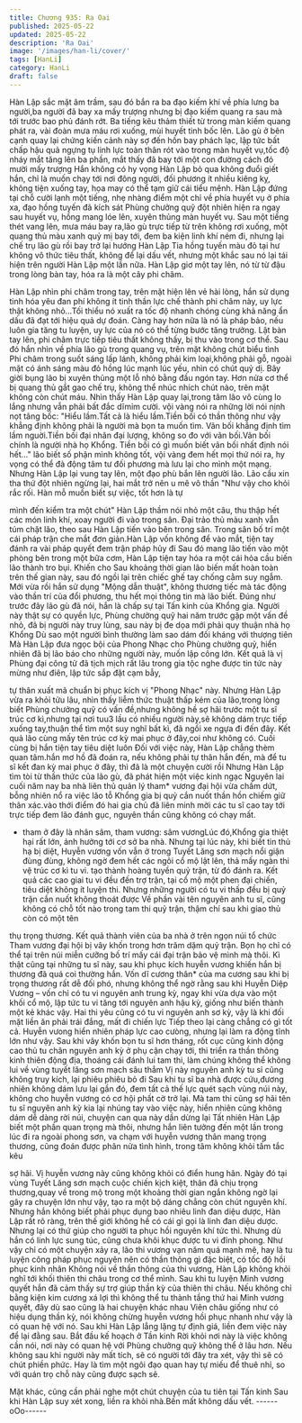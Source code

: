 ```yaml
---
title: Chương 935: Ra Oai
published: 2025-05-22
updated: 2025-05-22
description: 'Ra Oai'
image: '/images/han-li/cover/'
tags: [HanLi]
category: HanLi
draft: false
---
```


Hàn Lập sắc mặt âm trầm, sau đó bắn ra ba đạo kiếm khí về phía
lưng ba người,ba người đã bay xa mấy trượng nhưng bị đạo kiếm
quang ra sau mà tới trước bao phủ đánh rớt.
Ba tiếng kêu thảm thiết từ trong màn kiếm quang phát ra, vài
đoàn mưa máu rơi xuống, mùi huyết tinh bốc lên.
Lão gù ở bên cạnh quay lại chứng kiến cảnh này sợ đến hồn bay
phách lạc, lập tức bất chấp hậu quả ngựng tụ linh lực toàn thân
rót vào trong màn huyết vụ,tốc độ nháy mắt tăng lên ba phần, mắt
thấy đã bay tới một con đường cách đó mười mấy trượng
Hắn không có hy vọng Hàn Lập bỏ qua không đuổi giết hắn, chỉ là
muốn chạy tới nơi đông người, đối phương ít nhiều kiêng kỵ,
không tiện xuống tay, họa may có thể tạm giữ cái tiểu mệnh.
Hàn Lập đứng tại chỗ cười lạnh một tiếng, nhẹ nhàng điểm một
chỉ về phía huyết vụ ở phía xa, đạo hồng tuyến đã kích
sát Phùng chưởng quỹ đột nhiên hiện ra ngay sau huyết vụ, hồng
mang lóe lên, xuyên thủng màn huyết vụ.
Sau một tiếng thét vang lên, mưa máu bay ra,lão gù trực tiếp từ
trên không rơi xuống, một quang thủ màu xanh quỷ mị bay tới,
đem ba kiện linh khí ném đi, nhưng lại chế trụ lão gù rồi bay trở lại
hướng Hàn Lập
Tia hồng tuyến màu đỏ tại hư không vô thức tiêu thất, không để
lại dấu vết, nhưng một khắc sau nó lại tái hiện trên người Hàn
Lập một lần nữa.
Hàn Lập giơ một tay lên, nó từ từ đậu trong lòng bàn tay, hóa ra là
một cây phi châm.

Hàn Lập nhìn phi châm trong tay, trên mặt hiện lên vẻ hài lòng,
hắn sử dụng tinh hóa yêu đan phí không ít tinh thần lực chế thành
phi châm này, uy lực thật không nhỏ…Tối thiểu nó xuất ra tốc độ
nhanh chóng cùng khả năng ẩn dấu đã đạt tới hiệu quả dự đoán.
Càng hay hơn nữa là nó là pháp bảo, nếu luôn gia tăng tu luyện,
uy lực của nó có thể từng bước tăng trưởng.
Lật bàn tay lên, phi châm trực tiếp tiêu thất không thấy, bị thu vào
trong cơ thể. Sau đó hắn nhìn về phía lão gù trong quang vụ, trên
mặt không chút biểu tình
Phi châm trong suốt sáng lấp lánh, không phải kim loại,không
phải gỗ, ngoài mặt có ánh sáng màu đỏ hồng lúc mạnh lúc yếu,
nhìn có chút quỷ dị.
Bây giời bụng lão bị xuyên thủng một lỗ nhỏ bằng đầu ngón tay.
Hơn nửa cơ thể bị quang thủ gắt gao chế trụ, không thể nhúc
nhích chút nào, trên mặt không còn chút máu.
Nhìn thấy Hàn Lập quay lại,trong tâm lão vô cùng lo lắng nhưng
vẫn phải bất đắc dĩmỉm cười. vội vàng nói ra những lời nói nịnh
nọt tâng bốc:
"Hiểu lầm.Tất cả là hiểu lầm.Tiền bối có thần thông như vậy
khẳng định không phải là người mà bọn ta muốn tìm.
Vãn bối khẳng định tìm lầm nguời.Tiền bối đại nhân đại lượng,
không so đo với vãn bối.Vãn bối chính là người nhà họ Khổng.
Tiền bối có gì muốn biết vãn bối nhất định nói hết…" lão biết số
phận mình không tốt, vội vàng đem hết mọi thứ nói ra, hy vọng có
thể đả động tâm tư đối phương mà
lưu lại cho mình một mạng.
Nhưng Hàn Lập lại vung tay lên, một đạo phù bắn lên người lão.
Lão cầu xin tha thứ đột nhiên ngừng lại, hai mắt trở nên u mê vô
thần
"Như vậy cho khỏi rắc rối. Hàn mỗ muốn biết sự việc, tốt hơn là tự

mình đến kiểm tra một chút" Hàn Lập thầm nói nhỏ một câu, thu
thập hết các món linh khí, xoay người đi vào trong sân.
Đại trảo thủ màu xanh vẫn túm chặt lão, theo sau Hàn Lập tiến
vảo bên trong sân.
Trong sân bố trí một cái pháp trận che mắt đơn giản.Hàn Lập vốn
không để vào mắt, tiện tay đánh ra vài pháp quyết đem trận pháp
hủy đi
Sau đó mang lão tiến vào một phòng bên trong
một bữa cơm, Hàn Lập tiện tay hóa ra một cái hỏa cầu biến lão
thành tro bụi. Khiến cho
Sau khoảng thời gian
lão biến mất hoàn toàn trên thế gian này, sau đó ngồi lại trên
chiếc ghế tay chống cằm suy ngẫm.
Mới vừa rồi hắn sử dụng "Mộng dẫn thuật", không thương tiếc mà
tác động vào thần trí của đổi phương, thu hết mọi thông tin mà lão
biết.
Đúng như trước đây lão gù đã nói, hắn là chấp sự tại Tấn kinh
của Khổng gia.
Người này thật sự có quyền lực, Phùng chưởng quỹ hai năm
trước gặp một vấn đề nhỏ, đã bị người này truy lùng, sau này bị
đe dọa mới phải quy thuận nhà họ Khổng
Dù sao một người bình thường làm sao dám đối kháng với
thượng tiên
Mà Hàn Lập đưa ngọc bội của Phong Nhạc cho Phùng chưởng
quỷ, hiển nhiên đã bị lão báo cho những người này, muốn lập
công lớn.
Kết quả là vị Phùng đại công tử đã tịch mịch rất lâu trong gia tộc
nghe được tin tức này mừng như điên, lập tức sắp đặt cạm bẫy,

tự thân xuất mã chuẩn bị phục kích vị "Phong Nhạc" này.
Nhưng Hàn Lập vừa ra khỏi tửu lâu, nhìn thấy liễm thức thuật
thấp kém của lão,trong lòng biết Phùng chưởng quỹ có vấn
đề,nhưng không hề sợ hãi trước một tu sĩ trúc cơ kì,nhưng tại nơi
tuu3 lầu có nhiều người này,sẽ không dám trực tiếp xuống
tay,thuận thể tìm một suy nghĩ bất kì, đã ngồi xe ngựa đi đến đây.
Kết quả lão cùng mấy tên trúc cơ kỳ mai phục ở đây,coi như
không có.
Cuối cùng bị hắn tiện tay tiêu diệt luôn
Đối với việc này, Hàn Lập chẳng thèm quan tâm.hắn mơ hồ đã
đoán ra, nếu không phải tự thân hắn đến, mà để tu
sĩ kết đan kỳ mai phục ở đây, thì đã là một chuyện cười rồi
Nhưng Hàn Lập tìm tòi từ thần thức của lão gù, đã phát hiện một
việc kinh ngạc
Nguyên lai cuối năm nay ba nhà liên thủ quản lý tham* vương đại
hội vừa chấm dứt, bỗng nhiên nổ ra việc lão tỗ Khổng gia bị quỷ
cắn nuốt thần hồn chiếm giữ thân xác.vào thới điểm đó hai gia
chủ đã liên minh mời các tu sĩ cao tay tới trực tiếp đem lão đánh
gục, nguyên thần cũng không có chạy mất.
* tham ở đây là nhân sâm, tham vương: sâm vươngLúc đó,Khổng
gia thiệt hại rất lớn, ảnh hưởng tới cơ sở ba nhà. Nhưng tại lúc
này, khi biết tin thủ hạ bị diệt, Huyễn vương vốn vẫn ở trong Tuyết
Lăng sơn mạch nổi giận đùng đùng, không ngờ đem hết các ngôi
cổ mộ lật lên, thả mấy ngàn thi vệ trúc cơ kì tu vi. tạo thành hoàng
tuyền quỷ trận, từ đó đánh ra.
Kết quả các cao giai tu vi đều đến trợ trận, tại cổ mộ một phen đại
chiến, tiêu diệt không ít luyện thi. Nhưng những người có tu vi
thấp đều bị quỷ trận cắn nuốt không thoát được
Về phần vài tên nguyên anh tu sĩ, cũng không có chỗ tốt nào
trong tam thi quỷ trận, thậm chí sau khi giao thủ còn có một tên

thụ trọng thương. Kết quả thành viên của ba nhà ở trên ngọn núi
tổ chức Tham vương đại hội bị vây khốn trong hơn trăm dặm quỷ
trận. Bọn họ chỉ có thể tại trên núi miễn cưỡng bố trí mấy cái đại
trận bảo vệ mình mà thôi.
Kì thật cũng tại những tu sĩ này, sau khi phục kích huyễn vương
khiến hắn bị thương đã quá coi thường hắn. Vốn dĩ cương thân*
của ma cương sau khi bị trọng thương rất dễ đối phó, nhưng
không thể ngờ rằng sau khi Huyễn Diệp Vương – vốn chỉ có tu vi
nguyên anh trung kỳ, ngay khi vừa dựa vào một khối cổ mộ, lập
tức tu vi tăng tới nguyên anh hậu kỳ, giống như biến thành
một kẻ khác vậy. Hai thi yêu cũng có tu vi nguyên anh sơ kỳ, vậy
là khi đối mặt liền ăn phải trái đắng, mất đi chiến lực
Tiếp theo lại càng chẳng có gì tốt cả.
Huyễn vưong hiển nhiên pháp lực cao cưòng, nhưng lại làm ra
động tĩnh lớn như vậy. Sau khi vây khốn bọn tu sĩ hơn tháng, rốt
cục cũng kinh động cao thủ tu chân nguyên anh kỳ ở phụ cận
chạy tới, thi triển ra thần thông kinh thiên động địa, thoáng cái
đánh lui tam thi, làm chúng không thể không lui về vùng tuyết lăng
sơn mạch sâu thẳm
Vị này nguyên anh kỳ tu sỉ cũng không truy kích, lại phiêu phiêu
bỏ đi
Sau khi tu sĩ ba nhà được cứu,đương nhiên không dám lưu lại
gần đó, đem tất cả thế lực quét sạch vùng núi này, không cho
huyễn vương có cơ hội phất cờ trở lại.
Mà tam thi cũng sợ hãi tên tu sĩ nguyên anh kỳ kia lại nhúng tay
vào việc này, hiển nhiên cũng không dám dễ dàng rời núi, chuyện
can qua này dần dừng lại
Tất nhiên Hàn Lập biết một phần quan trọng mà thôi, nhưng hắn
liên tưởng đến một lần trong lúc đi ra ngoài phong
sơn, va chạm với huyễn vương thân mang trọng thương, cũng
đoán được phân nửa tình hình, trong tâm không khỏi tấm tắc kêu

sợ hãi.
Vị huyễn vương này cũng không khỏi có điển hung hãn. Ngày đó
tại vùng Tuyết Lăng sơn mạch cuộc chiến kịch kiệt, thân đã chịu
trọng thương,quay về trong mộ trong một khoảng thời gian ngắn
không ngờ lại gây ra chuyện lớn như vậy, tạo ra một bộ dáng
chẳng còn chút nguyên khí.
Nhưng hắn không biết phải phục dụng bao nhiêu linh đan diệu
dược, Hàn Lập rất rõ ràng, trên thế giới không hề có cái gì gọi là
linh đan diệu dược. Nhưng lại có thứ giúp cho người ta phục hồi
nguyên khí tức thì. Nhưng dù hắn có linh lực sung túc, cũng chưa
khôi khục được tu vi đỉnh phong.
Như vậy chỉ có một chuyện xảy ra, lão thi vương vạn năm quá
mạnh mẽ, hay là tu luyện công pháp phục nguyên nên có thần
thông gì đặc biệt, có tốc độ hồi phục kinh nhân
Không nói về thần thông của thi vương, Hàn Lập không khỏi nghĩ
tới khối thiên thi châu trong cơ thể mình.
Sau khi tu luyện Minh vương quyết hắn đã cảm thấy sự trợ giúp
thần kỳ của thiên thi châu. Nếu không chỉ bằng kiện kim cương xá
lợi thì không thể tu thành tầng thứ hai Minh vương quyết, đây dù
sao cũng là hai chuyện khác nhau
Viên châu giống như có hiệu dụng thần kỳ, nói không chừng
huyễn vương hồi phục nhanh như vậy là có quan hệ với nó.
Sau khi Hàn Lập lẳng lặng tự định giá, liền đem việc này để lại
đằng sau. Bắt đầu kế hoạch ở Tần kinh
Rời khỏi nơi này là việc không cần nói, nơi này có quan hệ với
Phùng chưởng quỹ không thể ở lâu hơn. Nếu không sau khi
người này mất tích, sẽ có người tới đây tra xét, vậy thì sẽ có chút
phiền phức. Hay là tìm một ngôi đạo quan hay tự miếu để thuê
nhỉ, so với quán trọ chỗ này
cũng được sạch sẽ.

Mặt khác, cũng cần phải nghe một chút chuyện của tu tiên tại Tấn
kinh
Sau khi Hàn Lập suy
xét xong, liền ra khỏi nhà.Bến mất không dấu vết.
------oOo------
